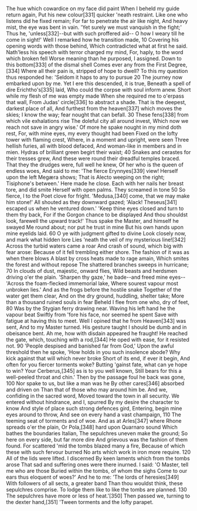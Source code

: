   The hue which cowardice on my face did paint
    When I beheld my guide return again,
    Put his new colour[331] quicker 'neath restraint.
  Like one who listens did he fixed remain;
    For far to penetrate the air like night,
    And heavy mist, the eye was bent in vain.
  'Yet surely we must vanquish in the fight;'
    Thus he, 'unless[332]--but with such proffered aid--
    O how I weary till he come in sight!'
  Well I remarked how he transition made,                           10
    Covering his opening words with those behind,
    Which contradicted what at first he said.
  Nath'less his speech with terror charged my mind,
    For, haply, to the word which broken fell
    Worse meaning than he purposed, I assigned.
  Down to this bottom[333] of the dismal shell
    Comes ever any from the First Degree,[334]
    Where all their pain is, stripped of hope to dwell?
  To this my question thus responded he:
    'Seldom it haps to any to pursue                                20
    The journey now embarked upon by me.
  Yet I ere this descended, it is true,
    Beneath a spell of dire Erichtho's[335] laid,
    Who could the corpse with soul inform anew.
  Short while my flesh of me was empty made
    When she required me to o'erpass that wall,
    From Judas' circle[336] to abstract a shade.
  That is the deepest, darkest place of all,
    And furthest from the heaven[337] which moves the skies;
    I know the way; fear nought that can befall.                    30
  These fens[338] from which vile exhalations rise
    The doleful city all around invest,
    Which now we reach not save in angry wise.'
  Of more he spake nought in my mind doth rest,
    For, with mine eyes, my every thought had been
    Fixed on the lofty tower with flaming crest,
  Where, in a moment and upright, were seen
    Three hellish furies, all with blood defaced,
    And woman-like in members and in mien.
  Hydras of brilliant green begirt their waist;                     40
    Snakes and cerastes for their tresses grew,
    And these were round their dreadful temples braced.
  That they the drudges were, full well he knew,
    Of her who is the queen of endless woes,
    And said to me: 'The fierce Erynnyes[339] view!
  Herself upon the left Megæra shows;
    That is Alecto weeping on the right;
    Tisiphone's between.' Here made he close.
  Each with her nails her breast tore, and did smite
    Herself with open palms. They screamed in tone                  50
    So fierce, I to the Poet clove for fright.
  'Medusa,[340] come, that we may make him stone!'
    All shouted as they downward gazed; 'Alack!
    Theseus[341] escaped us when he ventured down.'
  'Keep thine eyes closed and turn to them thy back,
    For if the Gorgon chance to be displayed
    And thou shouldst look, farewell the upward track!'
  Thus spake the Master, and himself he swayed
    Me round about; nor put he trust in mine
    But his own hands upon mine eyelids laid.                       60
  O ye with judgment gifted to divine
    Look closely now, and mark what hidden lore
    Lies 'neath the veil of my mysterious line![342]
  Across the turbid waters came a roar
    And crash of sound, which big with fear arose:
    Because of it fell trembling either shore.
  The fashion of it was as when there blows
    A blast by cross heats made to rage amain,
    Which smites the forest and without repose
  The shattered branches sweeps in hurricane;                       70
    In clouds of dust, majestic, onward flies,
    Wild beasts and herdsmen driving o'er the plain.
  'Sharpen thy gaze,' he bade--and freed mine eyes--
    'Across the foam-flecked immemorial lake,
    Where sourest vapour most unbroken lies.'
  And as the frogs before the hostile snake
    Together of the water get them clear,
    And on the dry ground, huddling, shelter take;
  More than a thousand ruined souls in fear
    Beheld I flee from one who, dry of feet,                        80
    Was by the Stygian ferry drawing near.
  Waving his left hand he the vapour beat
    Swiftly from 'fore his face, nor seemed he spent
    Save with fatigue at having this to meet.
  Well I opined that he from Heaven[343] was sent,
    And to my Master turned. His gesture taught
    I should be dumb and in obeisance bent.
  Ah me, how with disdain appeared he fraught!
    He reached the gate, which, touching with a rod,[344]
    He oped with ease, for it resisted not.                         90
  'People despised and banished far from God,'
    Upon the awful threshold then he spoke,
    'How holds in you such insolence abode?
  Why kick against that will which never broke
    Short of its end, if ever it begin,
    And often for you fiercer torments woke?
  Butting 'gainst fate, what can ye hope to win?
    Your Cerberus,[345] as is to you well known,
    Still bears for this a well-peeled throat and chin.'
  Then by the passage foul he back was gone,                       100
    Nor spake to us, but like a man was he
    By other cares[346] absorbed and driven on
  Than that of those who may around him be.
    And we, confiding in the sacred word,
    Moved toward the town in all security.
  We entered without hindrance, and I, spurred
    By my desire the character to know
    And style of place such strong defences gird,
  Entering, begin mine eyes around to throw,
    And see on every hand a vast champaign,                        110
    The teeming seat of torments and of woe.
  And as at Arles[347] where Rhone spreads o'er the plain,
    Or Pola,[348] hard upon Quarnaro sound
    Which bathes the boundaries Italian,
  The sepulchres uneven make the ground;
    So here on every side, but far more dire
    And grievous was the fashion of them found.
  For scattered 'mid the tombs blazed many a fire,
    Because of which these with such fervour burned
    No arts which work in iron more require.                       120
  All of the lids were lifted. I discerned
    By keen laments which from the tombs arose
    That sad and suffering ones were there inurned.
  I said: 'O Master, tell me who are those
    Buried within the tombs, of whom the sighs
    Come to our ears thus eloquent of woes?'
  And he to me: 'The lords of heresies[349]
    With followers of all sects, a greater band
    Than thou wouldst think, these sepulchres comprise.
  To lodge them like to like the tombs are planned.                130
    The sepulchres have more or less of heat.'[350]
    Then passed we, turning to the dexter hand,[351]
  'Tween torments and the lofty parapet.